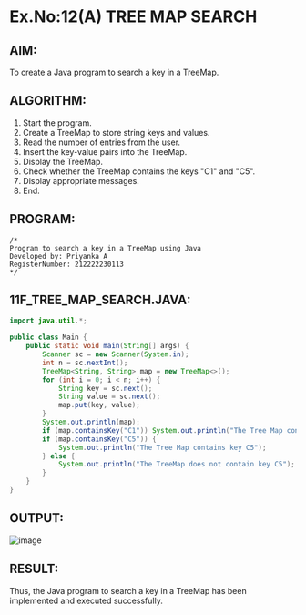 # Ex.No:12(A) TREE MAP SEARCH

## AIM:
To create a Java program to search a key in a TreeMap.

## ALGORITHM:
1. Start the program.
2. Create a TreeMap to store string keys and values.
3. Read the number of entries from the user.
4. Insert the key-value pairs into the TreeMap.
5. Display the TreeMap.
6. Check whether the TreeMap contains the keys "C1" and "C5".
7. Display appropriate messages.
8. End.

## PROGRAM:
```
/*
Program to search a key in a TreeMap using Java
Developed by: Priyanka A
RegisterNumber: 212222230113
*/
```

## 11F_TREE_MAP_SEARCH.JAVA:
```java
import java.util.*;

public class Main {
    public static void main(String[] args) {
        Scanner sc = new Scanner(System.in);
        int n = sc.nextInt();
        TreeMap<String, String> map = new TreeMap<>();
        for (int i = 0; i < n; i++) {
            String key = sc.next();
            String value = sc.next();
            map.put(key, value);
        }
        System.out.println(map);
        if (map.containsKey("C1")) System.out.println("The Tree Map contains key C1");
        if (map.containsKey("C5")) {
            System.out.println("The Tree Map contains key C5");
        } else {
            System.out.println("The TreeMap does not contain key C5");
        }
    }
}
```

## OUTPUT:
![image](https://github.com/user-attachments/assets/127d1d08-a85f-4992-8b2e-3e197aae7f03)



## RESULT:
Thus, the Java program to search a key in a TreeMap has been implemented and executed successfully.
